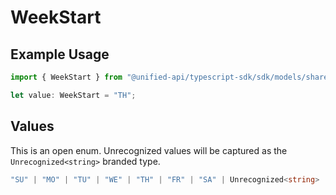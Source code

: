 # WeekStart

## Example Usage

```typescript
import { WeekStart } from "@unified-api/typescript-sdk/sdk/models/shared";

let value: WeekStart = "TH";
```

## Values

This is an open enum. Unrecognized values will be captured as the `Unrecognized<string>` branded type.

```typescript
"SU" | "MO" | "TU" | "WE" | "TH" | "FR" | "SA" | Unrecognized<string>
```